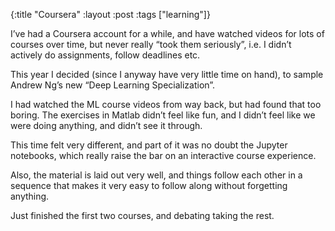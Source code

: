 {:title "Coursera"
 :layout :post
 :tags ["learning"]}

I’ve had a Coursera account for a while, and have watched videos for lots of courses over time, but never really “took them seriously”, i.e. I didn’t actively do assignments, follow deadlines etc.

This year I decided (since I anyway have very little time on hand), to sample Andrew Ng’s new “Deep Learning Specialization”.

I had watched the ML course videos from way back, but had found that too boring. The exercises in Matlab didn’t feel like fun, and I didn’t feel like we were doing anything, and didn’t see it through.

This time felt very different, and part of it was no doubt the Jupyter notebooks, which really raise the bar on an interactive course experience.

Also, the material is laid out very well, and things follow each other in a sequence that makes it very easy to follow along without forgetting anything.

Just finished the first two courses, and debating taking the rest. 

